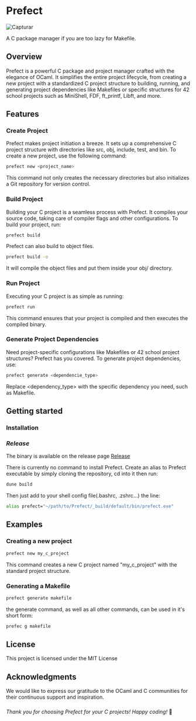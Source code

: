 # Prefect

![Capturar](https://github.com/MarcosFlavioGS/Prefect/assets/95108526/b7b38088-34f3-403c-abfd-c071a5ad136a)

A C package manager if you are too lazy for Makefile.

## Overview

Prefect is a powerful C package and project manager crafted with the elegance of OCaml. It simplifies the entire project lifecycle, from creating a new project with a standardized C project structure to building, running, and generating project dependencies like Makefiles or specific structures for 42 school projects such as MiniShell, FDF, ft_printf, Libft, and more.

## Features

### Create Project

Prefect makes project initiation a breeze. It sets up a comprehensive C project structure with directories like src, obj, include, test, and bin. To create a new project, use the following command:

``` sh
prefect new <project_name>
```

This command not only creates the necessary directories but also initializes a Git repository for version control.

### Build Project

Building your C project is a seamless process with Prefect. It compiles your source code, taking care of compiler flags and other configurations. To build your project, run:

``` sh
prefect build
```

Prefect can also build to object files.

``` sh
prefect build -o
```

It will compile the object files and put them inside your obj/ directory.

### Run Project

Executing your C project is as simple as running:

``` sh
prefect run
```

This command ensures that your project is compiled and then executes the compiled binary.

### Generate Project Dependencies

Need project-specific configurations like Makefiles or 42 school project structures? Prefect has you covered. To generate project dependencies, use:

``` sh
prefect generate <dependencie_type>
```

Replace <dependency_type> with the specific dependency you need, such as Makefile.

## Getting started

### Installation

### *Release*

The binary is available on the release page [Release](https://github.com/MarcosFlavioGS/Prefect/releases/tag/v0.1)

There is currently no command to install Prefect. Create an alias to Prefect executable by simply cloning the repository, cd into it then run:

``` sh
dune build
```
Then just add to your shell config file(.bashrc, .zshrc...) the line:

```sh
alias prefect="~/path/to/Prefect/_build/default/bin/prefect.exe"
```

## Examples

### Creating a new project

``` sh
prefect new my_c_project
```

This command creates a new C project named "my_c_project" with the standard project structure.

### Generating a Makefile

``` sh
prefect generate makefile
```

the generate command, as well as all other commands, can be used in it's short form:

``` sh
prefec g makefile
```

## License

This project is licensed under the MIT License

## Acknowledgments

We would like to express our gratitude to the OCaml and C communities for their continuous support and inspiration.

###

*Thank you for choosing Prefect for your C projects! Happy coding!* 🚀
